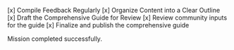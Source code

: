 [x] Compile Feedback Regularly
[x] Organize Content into a Clear Outline
[x] Draft the Comprehensive Guide for Review
[x] Review community inputs for the guide
[x] Finalize and publish the comprehensive guide

Mission completed successfully.